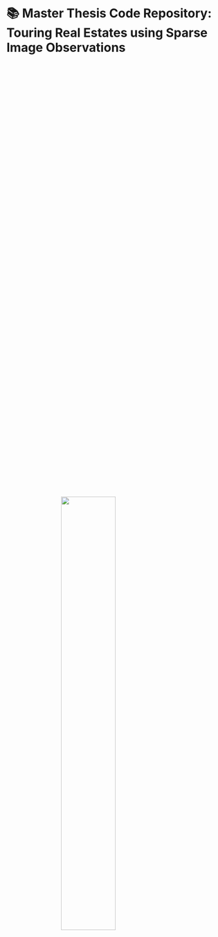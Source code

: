 # 📚 Master Thesis Code Repository: Touring Real Estates using Sparse Image Observations​

<div style="display: flex; justify-content: center; align-items: center; height: 100vh;">
  <img src="./assets/recon_1.gif" style="width: 50%;">
</div>


## 📝 Abstract
> This repository contains the implementation, data, and tools developed for my master's thesis, **Touring Real Estates using Sparse Image Observations​**.  


## 📂 Repository Structure

### Cosmos Tokenizer
The folder *cosmos_tokenizer* holds the code repository for the Cosmos Tokennizer + LLaMa model
```
├── cosmos_tokenizer/  # Cosmos Tokennizer + LLaMa model files
├── autodq.py          # Script for the AutoDQ LLaMa-based evaluation 
├── eval_capt.py       # Script for the Dense Video Captioning evaluation
├── eval_qa.py         # Script for the Open VQA evaluation
├── eval.py            # Script for manual evaluation
├── train_tf.py        # Script for T/F training
├── train_q_and_a.py   # Script for Open VQA training
└── train.py           # Script for Dense Video Captioning training 
```

### Data Acquisition
The folder *data_acquisition* holds the code repository for the Data Acquisition Pipeline
```
├── singularity/                    # Cosmos Tokennizer + LLaMa model files
    ├── colmap_n_glomap.def         # Singularity recipe for COLMAP and GLOMAP installation on the cluster
    └── pipe.def                    # Singularity recipe for the Data Acquisition environment on the cluster
├── anyloc_retrieval.py             # 'AnyLoc' based Image Retrieval (experimental)
├── blip_vqa.py                     # Removal of outdoor frames with BLIP2 Visual Question Answering
├── build_vocab_tree.py             # Building a custom Vocabulary Tree for Image Retrieval (experimental)
├── database_matches_to_txt.py      # Helper script to write the retrieved image pairs to a .txt file
├── match_keyframes_mast3r_vocab.py # Finding two-view correspondences with Mast3r
├── pipe_cluster.sh                 # Bash script for Data Acquisition 
├── resize_keyframes.py             # Resizing the keyframes for further processing
├── run.py                          # Generating a Dense Point Cloud after COLMAP mapping with Dust3r
└── write_keypoints_h5.py           # Helper script to write the keypoints to an H5 file
```

### Datasets
The folder *datasets* holds the textual data used for the T/F, Open VQA and Dense Multi-Image Captioning tasks
```
├── annotations_cleaned_v2.json     # The dataset used for Dense Multi-Image Captioning
├── annotations_q_and_a.json        # The dataset used for Open VQA
├── annotations_true_false.json     # The dataset used for T/F
├── multi_image_pretrain_w8.json    # The dataset used for the Multi-Image pretraining (8 images) 
└── multi_image_pretrain_w8.json    # The dataset used for the Multi-Image pretraining (16 images)
```

### QFormer + Sliding Window Video-QFormer & Multi-Image QFormer + LLaMa
The folder *housetour* holds the code repository for the QFormer + Sliding Window Video-QFormer & Multi-Image QFormer + LLaMa models
```
├── grandtour/                  # QFormer + Sliding Window Video-QFormer & Multi-Image QFormer + LLaMa model files
├── train_scripts/              
    ├── pretrain.py             # First Stage Pretraining Script for the Multi-Image QFormer
    ├── train_blip2_llama.py    # Second Stage LLM training Script for the Multi-Image QFormer
    ├── train_captioning.py     # Second Stage LLM training Script for the Multi-Image QFormer
    ├── train_dist_multi_n.py   # Multi-node parallel model training script
    ├── train_dist_one_n.py     # Single-node parallel model training script
    ├── train_full.py           # Training simulatenously on the T/F + Open VQA + Captioning datasets
    ├── train_q_and_a.py        # Training Script for Open VQA with QF+SWV-QF
    ├── train_true_or_false.py  # Training Script for T/F with QF+SWV-QF
    └── train.py                # Training Script for Dense Multi-Image Captioning with QF+SWV-QF
└── eval_scripts/               # Evaluation Scripts for the T/F, Open VQA and Dense Multi-Image Captioning tasks
```
